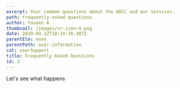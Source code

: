 ```yaml
---
excerpt: Your common questions about the ARCC and our services.
path: frequently-asked-questions
author: Yaseen A
thumbnail: /images/sr-icon-4.png
date: 2020-04-22T18:19:38.387Z
parentEle: none
parentPath: user-information
cat: userSupport
title: Frequently Asked Questions
id: 3
---
```

Let's see what happens
